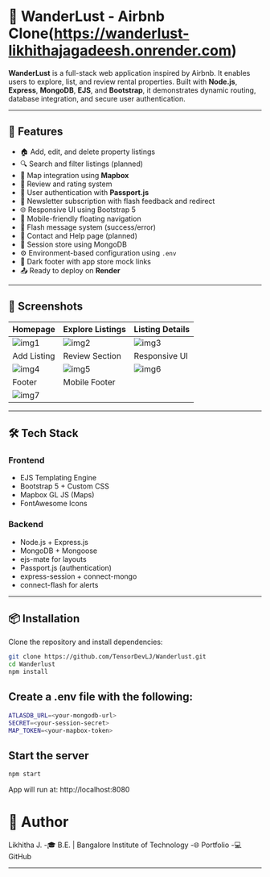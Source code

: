 # 🏡 WanderLust - Airbnb Clone(https://wanderlust-likhithajagadeesh.onrender.com)

**WanderLust** is a full-stack web application inspired by Airbnb. It enables users to explore, list, and review rental properties. Built with **Node.js**, **Express**, **MongoDB**, **EJS**, and **Bootstrap**, it demonstrates dynamic routing, database integration, and secure user authentication.

---

## 🚀 Features

- 🏠 Add, edit, and delete property listings
- 🔍 Search and filter listings (planned)
- 📍 Map integration using **Mapbox**
- 📝 Review and rating system
- 🔐 User authentication with **Passport.js**
- 📩 Newsletter subscription with flash feedback and redirect
- 🌐 Responsive UI using Bootstrap 5
- 📱 Mobile-friendly floating navigation
- 🧭 Flash message system (success/error)
- 💬 Contact and Help page (planned)
- 💾 Session store using MongoDB
- ⚙️ Environment-based configuration using `.env`
- 🌙 Dark footer with app store mock links
- 📤 Ready to deploy on **Render**

---

## 📸 Screenshots

| Homepage | Explore Listings | Listing Details |
|----------|------------------|-----------------|
| ![img1](https://github.com/user-attachments/assets/7405c3e4-99b2-47eb-830b-b9a7c4deb6b3) | ![img2](https://github.com/user-attachments/assets/43d64a1d-27eb-486b-82f2-336f40d0f975) | ![img3](https://github.com/user-attachments/assets/698efcda-fb37-40b1-995e-cc4e96ac6b07) |
| Add Listing | Review Section | Responsive UI |
| ![img4](https://github.com/user-attachments/assets/c13598d5-93a2-48a5-8e8d-98a6dc644229) | ![img5](https://github.com/user-attachments/assets/7cf83b03-97d8-4397-91bb-8711d36882ed) | ![img6](https://github.com/user-attachments/assets/6c3cb472-687a-44cf-af5b-e6240f077188) |
| Footer | Mobile Footer |
| ![img7](https://github.com/user-attachments/assets/4b25eb04-cf4d-44be-b7dc-c92ba4772873) |

---

## 🛠️ Tech Stack

### Frontend
- EJS Templating Engine
- Bootstrap 5 + Custom CSS
- Mapbox GL JS (Maps)
- FontAwesome Icons

### Backend
- Node.js + Express.js
- MongoDB + Mongoose
- ejs-mate for layouts
- Passport.js (authentication)
- express-session + connect-mongo
- connect-flash for alerts

---

## 📦 Installation

Clone the repository and install dependencies:

```bash
git clone https://github.com/TensorDevLJ/Wanderlust.git
cd Wanderlust
npm install

```
## Create a .env file with the following:

```bash
ATLASDB_URL=<your-mongodb-url>
SECRET=<your-session-secret>
MAP_TOKEN=<your-mapbox-token>
```
## Start the server
```bash
npm start
```
App will run at: http://localhost:8080

# 👤 Author
Likhitha J.
-🎓 B.E.  | Bangalore Institute of Technology 
-🌐 Portfolio
-💻 GitHub




---



